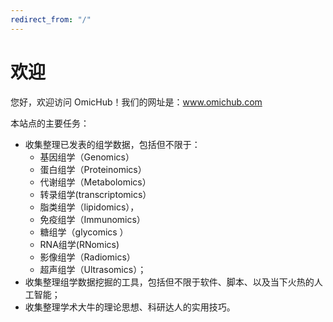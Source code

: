 ```yaml
---
redirect_from: "/"
---
```


# 欢迎

您好，欢迎访问 OmicHub！我们的网址是：www.omichub.com

本站点的主要任务：

- 收集整理已发表的组学数据，包括但不限于：
  - 基因组学（Genomics）
  - 蛋白组学（Proteinomics）
  - 代谢组学（Metabolomics）
  - 转录组学(transcriptomics）
  - 脂类组学（lipidomics），
  - 免疫组学（Immunomics）
  - 糖组学（glycomics ）
  - RNA组学(RNomics)
  - 影像组学（Radiomics）
  - 超声组学（Ultrasomics）；
- 收集整理组学数据挖掘的工具，包括但不限于软件、脚本、以及当下火热的人工智能；
- 收集整理学术大牛的理论思想、科研达人的实用技巧。